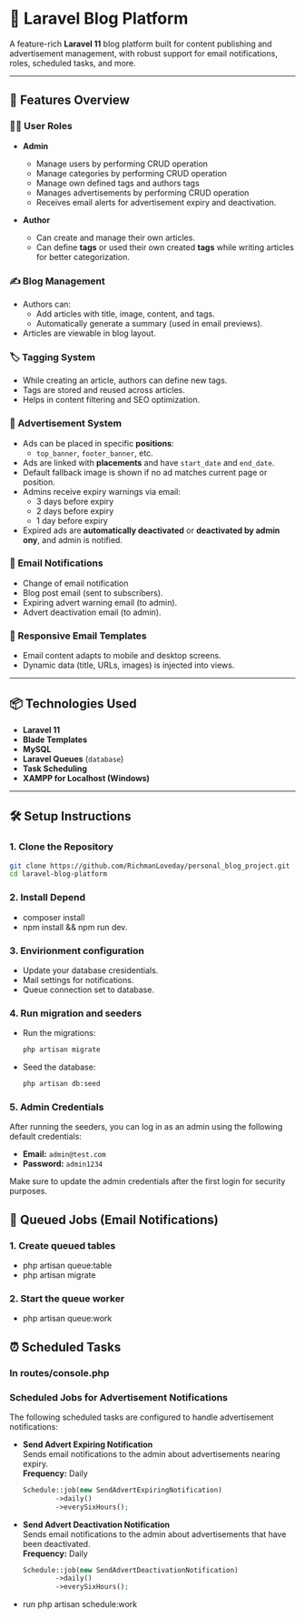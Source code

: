 # 📰 Laravel Blog Platform

A feature-rich **Laravel 11** blog platform built for content publishing and advertisement management, with robust support for email notifications, roles, scheduled tasks, and more.

---

## 🌟 Features Overview

### 🧑‍💻 User Roles

- **Admin**
  - Manage users by performing CRUD operation
  - Manage categories by performing CRUD operation
  - Manage own defined tags and authors tags
  - Manages advertisements by performing CRUD operation
  - Receives email alerts for advertisement expiry and deactivation.
  
- **Author**
  - Can create and manage their own articles.
  - Can define **tags** or used their own created **tags** while writing articles for better categorization.
  
### ✍️ Blog Management

- Authors can:
  - Add articles with title, image, content, and tags.
  - Automatically generate a summary (used in email previews).
- Articles are viewable in blog layout.

### 🏷️ Tagging System

- While creating an article, authors can define new tags.
- Tags are stored and reused across articles.
- Helps in content filtering and SEO optimization.

### 📢 Advertisement System

- Ads can be placed in specific **positions**:
  - `top_banner`, `footer_banner`, etc.
- Ads are linked with **placements** and have `start_date` and `end_date`.
- Default fallback image is shown if no ad matches current page or position.
- Admins receive expiry warnings via email:
  - 3 days before expiry
  - 2 days before expiry
  - 1 day before expiry
- Expired ads are **automatically deactivated** or **deactivated by admin ony**, and admin is notified.

### 📧 Email Notifications

- Change of email notification
- Blog post email (sent to subscribers).
- Expiring advert warning email (to admin).
- Advert deactivation email (to admin).

### 📸 Responsive Email Templates

- Email content adapts to mobile and desktop screens.
- Dynamic data (title, URLs, images) is injected into views.

---

## 📦 Technologies Used

- **Laravel 11**
- **Blade Templates**
- **MySQL**
- **Laravel Queues** (`database`)
- **Task Scheduling**
- **XAMPP for Localhost (Windows)**

---

## 🛠 Setup Instructions

### 1. Clone the Repository

```bash
git clone https://github.com/RichmanLoveday/personal_blog_project.git
cd laravel-blog-platform
```

### 2. Install Depend

- composer install
- npm install && npm run dev.

### 3. Envirionment configuration

- Update your database cresidentials.
- Mail settings for notifications.
- Queue connection set to database.

### 4. Run migration and seeders

- Run the migrations:
    ```bash
    php artisan migrate
    ```

- Seed the database:
    ```bash
    php artisan db:seed
    ```

### 5. Admin Credentials

After running the seeders, you can log in as an admin using the following default credentials:

- **Email:** `admin@test.com`
- **Password:** `admin1234`

Make sure to update the admin credentials after the first login for security purposes.


## 🧵 Queued Jobs (Email Notifications)

### 1. Create queued tables

- php artisan queue:table
- php artisan migrate

### 2. Start the queue worker

- php artisan queue:work


## ⏰ Scheduled Tasks

### In routes/console.php

### Scheduled Jobs for Advertisement Notifications

The following scheduled tasks are configured to handle advertisement notifications:

- **Send Advert Expiring Notification**  
    Sends email notifications to the admin about advertisements nearing expiry.  
    **Frequency:** Daily  

    ```php
    Schedule::job(new SendAdvertExpiringNotification)
            ->daily()
            ->everySixHours();
    ```

- **Send Advert Deactivation Notification**  
    Sends email notifications to the admin about advertisements that have been deactivated.  
    **Frequency:** Daily  

    ```php
    Schedule::job(new SendAdvertDeactivationNotification)
            ->daily()
            ->everySixHours();
    ```

- run php artisan schedule:work
